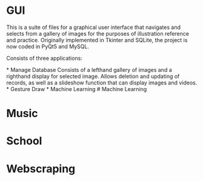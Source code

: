 # GUI
This is a suite of files for a graphical user interface that navigates and selects from a gallery of images for the purposes of illustration reference and practice. Originally implemented in Tkinter and SQLite, the project is now coded in PyQt5 and MySQL.
<p>Consists of three applications:<p>
* Manage Database
Consists of a lefthand gallery of images and a righthand display for selected image. Allows deletion and updating of records, as well as a slideshow function that can display images and videos.
* Gesture Draw
* Machine Learning
# Machine Learning

# Music

# School

# Webscraping
